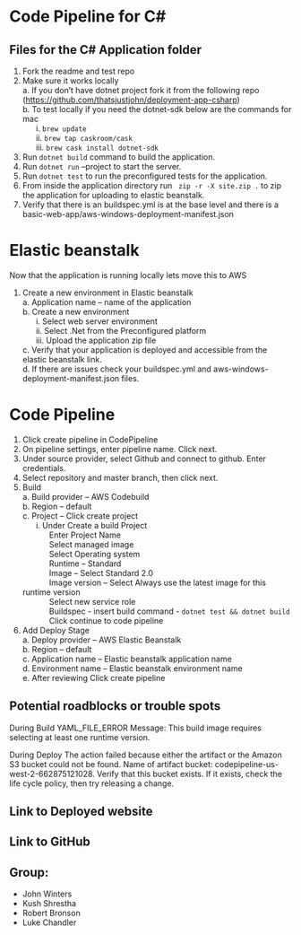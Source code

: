 # Code Pipeline for C#
## Files for the C# Application folder
1.	Fork the readme and test repo <br>
2.	Make sure it works locally<br>
a. 	If you don’t have dotnet project fork it from the following repo (https://github.com/thatsjustjohn/deployment-app-csharp)<br>
b.	To test locally if you need the dotnet-sdk below are the commands for mac<br>
&nbsp;&nbsp;&nbsp;&nbsp;&nbsp;&nbsp;i.	`brew update`<br>
&nbsp;&nbsp;&nbsp;&nbsp;&nbsp;&nbsp;ii.	`brew tap caskroom/cask`<br>
&nbsp;&nbsp;&nbsp;&nbsp;&nbsp;&nbsp;iii.	`brew cask install dotnet-sdk `<br>
3.	Run `dotnet build` command to build the application.
4.	Run `dotnet run` –project <project name> to start the server.
5.	Run `dotnet test` to run the preconfigured tests for the application.
6.	From inside the application directory run ` zip -r -X site.zip .` to zip the application for uploading to elastic beanstalk.
7.	Verify that there is an buildspec.yml is at the base level and there is a basic-web-app/aws-windows-deployment-manifest.json

# Elastic beanstalk 
Now that the application is running locally lets move this to AWS
1.	Create a new environment in Elastic beanstalk<br>
a.	Application name – name of the application<br>
b.	Create a new environment<br>
&nbsp;&nbsp;&nbsp;&nbsp;&nbsp;&nbsp;i.	Select web server environment<br>
&nbsp;&nbsp;&nbsp;&nbsp;&nbsp;&nbsp;ii.	Select .Net from the Preconfigured platform<br>
&nbsp;&nbsp;&nbsp;&nbsp;&nbsp;&nbsp;iii. Upload the application zip file<br>
c.	Verify that your application is deployed and accessible from the elastic beanstalk link.<br>
d.	If there are issues check your buildspec.yml and aws-windows-deployment-manifest.json files.<br>

# Code Pipeline
1.	Click create pipeline in CodePipeline <br>
2.	On pipeline settings, enter pipeline name. Click next.<br>
3.	Under source provider, select Github and connect to github. Enter credentials.<br>
4.	Select repository and master branch, then click next.<br>
5.	Build <br>
a.	Build provider – AWS Codebuild<br>
b.	Region – default <br>
c.	Project – Click create project <br>
&nbsp;&nbsp;&nbsp;&nbsp;&nbsp;&nbsp;i.	Under Create a build Project <br>
	&nbsp;&nbsp;&nbsp;&nbsp;&nbsp;&nbsp;&nbsp;&nbsp;&nbsp;&nbsp;&nbsp;&nbsp;Enter Project Name <br>
    &nbsp;&nbsp;&nbsp;&nbsp;&nbsp;&nbsp;&nbsp;&nbsp;&nbsp;&nbsp;&nbsp;&nbsp;Select managed image <br>
	&nbsp;&nbsp;&nbsp;&nbsp;&nbsp;&nbsp;&nbsp;&nbsp;&nbsp;&nbsp;&nbsp;&nbsp;Select Operating system <br>
	&nbsp;&nbsp;&nbsp;&nbsp;&nbsp;&nbsp;&nbsp;&nbsp;&nbsp;&nbsp;&nbsp;&nbsp;Runtime – Standard <br>
	&nbsp;&nbsp;&nbsp;&nbsp;&nbsp;&nbsp;&nbsp;&nbsp;&nbsp;&nbsp;&nbsp;&nbsp;Image – Select Standard 2.0 <br>
	&nbsp;&nbsp;&nbsp;&nbsp;&nbsp;&nbsp;&nbsp;&nbsp;&nbsp;&nbsp;&nbsp;&nbsp;Image version – Select Always use the latest image for this runtime version <br>
	&nbsp;&nbsp;&nbsp;&nbsp;&nbsp;&nbsp;&nbsp;&nbsp;&nbsp;&nbsp;&nbsp;&nbsp;Select new service role <br>
	&nbsp;&nbsp;&nbsp;&nbsp;&nbsp;&nbsp;&nbsp;&nbsp;&nbsp;&nbsp;&nbsp;&nbsp;Buildspec - insert build command - `dotnet test && dotnet build` <br>
	&nbsp;&nbsp;&nbsp;&nbsp;&nbsp;&nbsp;&nbsp;&nbsp;&nbsp;&nbsp;&nbsp;&nbsp;Click continue to code pipeline <br>
6.	Add Deploy Stage<br>
a.	Deploy provider – AWS Elastic Beanstalk<br>
b.	Region – default<br>
c.	Application name – Elastic beanstalk application name<br>
d.	Environment name – Elastic beanstalk environment name<br>
e.	After reviewing Click create pipeline<br>

## Potential roadblocks or trouble spots
During Build
YAML_FILE_ERROR Message: This build image requires selecting at least one runtime version.

During Deploy
The action failed because either the artifact or the Amazon S3 bucket could not be found. Name of artifact bucket: codepipeline-us-west-2-662875121028. Verify that this bucket exists. If it exists, check the life cycle policy, then try releasing a change.

## Link to Deployed website


## Link to GitHub

## Group:
* John Winters
* Kush Shrestha
* Robert Bronson
* Luke Chandler

